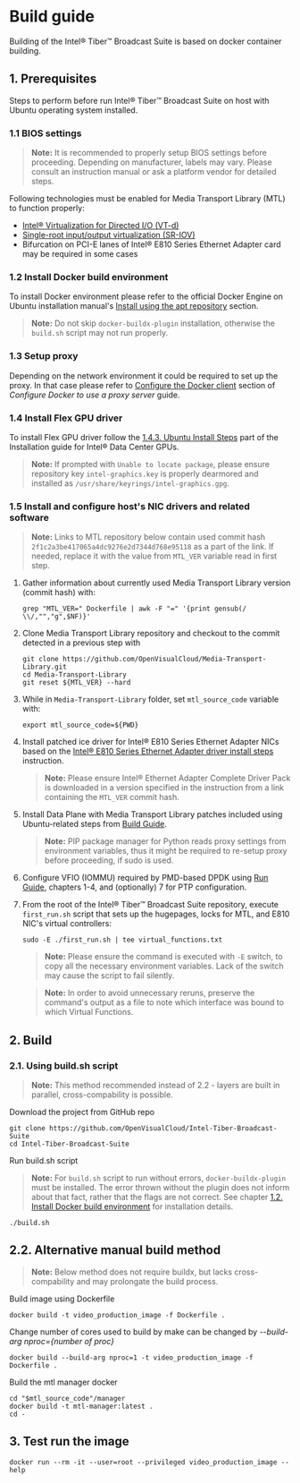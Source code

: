 # Build guide

Building of the Intel® Tiber™ Broadcast Suite is based on docker container building.

## 1. Prerequisites

Steps to perform before run Intel® Tiber™ Broadcast Suite on host with Ubuntu operating system installed.

### 1.1 BIOS settings
> **Note:** It is recommended to properly setup BIOS settings before proceeding. Depending on manufacturer, labels may vary. Please consult an instruction manual or ask a platform vendor for detailed steps.

Following technologies must be enabled for Media Transport Library (MTL) to function properly:
- [Intel® Virtualization for Directed I/O (VT-d)](https://en.wikipedia.org/wiki/X86_virtualization#Intel_virtualization_(VT-x))
- [Single-root input/output virtualization (SR-IOV)](https://en.wikipedia.org/wiki/Single-root_input/output_virtualization)
- Bifurcation on PCI-E lanes of Intel® E810 Series Ethernet Adapter card may be required in some cases <!--TODO: Document which cases require bifurcation-->


### 1.2 Install Docker build environment

To install Docker environment please refer to the official Docker Engine on Ubuntu installation manual's [Install using the apt repository](https://docs.docker.com/engine/install/ubuntu/#install-using-the-repository) section.

> **Note:** Do not skip `docker-buildx-plugin` installation, otherwise the `build.sh` script may not run properly.

### 1.3 Setup proxy

Depending on the network environment it could be required to set up the proxy. In that case please refer to [Configure the Docker client](https://docs.docker.com/network/proxy/#configure-the-docker-client) section of _Configure Docker to use a proxy server_ guide.

### 1.4 Install Flex GPU driver

To install Flex GPU driver follow the [1.4.3. Ubuntu Install Steps](https://dgpu-docs.intel.com/driver/installation.html#ubuntu-install-steps) part of the Installation guide for Intel® Data Center GPUs.

> **Note:** If prompted with `Unable to locate package`, please ensure repository key `intel-graphics.key` is properly dearmored and installed as `/usr/share/keyrings/intel-graphics.gpg`.

### 1.5 Install and configure host's NIC drivers and related software
> **Note:** Links to MTL repository below contain used commit hash `2f1c2a3be417065a4dc9276e2d7344d768e95118` as a part of the link. If needed, replace it with the value from `MTL_VER` variable read in first step.

1. Gather information about currently used Media Transport Library version (commit hash) with:
    ```shell
    grep "MTL_VER=" Dockerfile | awk -F "=" '{print gensub(/ \\/,"","g",$NF)}'
    ```
2. Clone Media Transport Library repository and checkout to the commit detected in a previous step with
    ```shell
    git clone https://github.com/OpenVisualCloud/Media-Transport-Library.git
    cd Media-Transport-Library
    git reset ${MTL_VER} --hard
    ```
3. While in `Media-Transport-Library` folder, set `mtl_source_code` variable with:
    ```shell
    export mtl_source_code=${PWD}
    ```
4. Install patched ice driver for Intel® E810 Series Ethernet Adapter NICs based on the [Intel® E810 Series Ethernet Adapter driver install steps](https://github.com/OpenVisualCloud/Media-Transport-Library/blob/2f1c2a3be417065a4dc9276e2d7344d768e95118/doc/e810.md) instruction.

    > **Note:** Please ensure Intel® Ethernet Adapter Complete Driver Pack is downloaded in a version specified in the instruction from a link containing the `MTL_VER` commit hash.

5.  Install Data Plane with Media Transport Library patches included using Ubuntu-related steps from [Build Guide](https://github.com/OpenVisualCloud/Media-Transport-Library/blob/2f1c2a3be417065a4dc9276e2d7344d768e95118/doc/build.md).
    > **Note:** PIP package manager for Python reads proxy settings from environment variables, thus it might be required to re-setup proxy before proceeding, if sudo is used.
6. Configure VFIO (IOMMU) required by PMD-based DPDK using [Run Guide](https://github.com/OpenVisualCloud/Media-Transport-Library/blob/2f1c2a3be417065a4dc9276e2d7344d768e95118/doc/run.md), chapters 1-4, and (optionally) 7 for PTP configuration.

7. From the root of the Intel® Tiber™ Broadcast Suite repository, execute `first_run.sh` script that sets up the hugepages, locks for MTL, and E810 NIC's virtual controllers:
    ```shell
    sudo -E ./first_run.sh | tee virtual_functions.txt
    ```
    > **Note:** Please ensure the command is executed with `-E` switch, to copy all the necessary environment variables. Lack of the switch may cause the script to fail silently.

    > **Note:** In order to avoid unnecessary reruns, preserve the command's output as a file to note which interface was bound to which Virtual Functions.

## 2. Build

### 2.1. Using build.sh script
> **Note:** This method recommended instead of 2.2 - layers are built in parallel, cross-compability is possible.

Download the project from GitHub repo

```shell
git clone https://github.com/OpenVisualCloud/Intel-Tiber-Broadcast-Suite
cd Intel-Tiber-Broadcast-Suite
```

Run build.sh script

> **Note:** For `build.sh` script to run without errors, `docker-buildx-plugin` must be installed. The error thrown without the plugin does not inform about that fact, rather that the flags are not correct. See chapter [1.2. Install Docker build environment](#12-install-docker-build-environment) for installation details.

```shell
./build.sh
```

## 2.2. Alternative manual build method

> **Note:** Below method does not require buildx, but lacks cross-compability and may prolongate the build process.

Build image using Dockerfile
```shell
docker build -t video_production_image -f Dockerfile .
```

Change number of cores used to build by make can be changed  by _--build-arg nproc={number of proc}_

```shell
docker build --build-arg nproc=1 -t video_production_image -f Dockerfile .
```

Build the mtl manager docker

```shell
cd "$mtl_source_code"/manager
docker build -t mtl-manager:latest .
cd -
```


## 3. Test run the image

```shell
docker run --rm -it --user=root --privileged video_production_image --help
```
